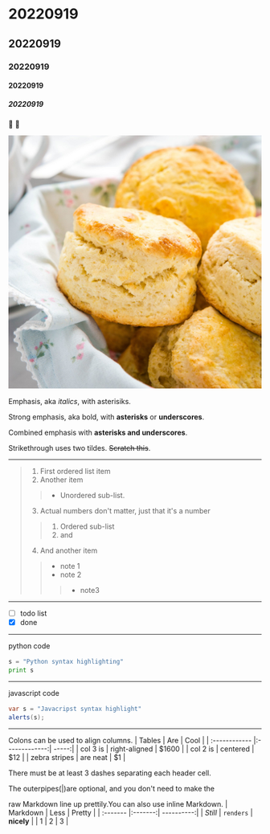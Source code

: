 # 20220919 
## 20220919
### 20220919
#### 20220919
##### 20220919

🍪 🥞

![1](1.jpg "1")

Emphasis, aka *italics*, with asterisiks.

Strong emphasis, aka bold, with **asterisks** or **underscores**.

Combined emphasis with **asterisks and underscores**.

Strikethrough uses two tildes. ~~Scratch this~~.

---

>1. First ordered list item
>2. Another item
>>* Unordered sub-list.
>3. Actual numbers don't matter, just that it's a number
>>1. Ordered sub-list
>>2. and
>4. And another item
>>* note 1
>>* note 2
>>>* note3

---

 - [ ] todo list
 - [X] done
 
 ---
python code 
 ```python
s = "Python syntax highlighting"
print s
```
---
javascript code
```java
var s = "Javacripst syntax highlight"
alerts(s);
```
---
Colons can be used to align columns.
| Tables        | Are           | Cool |
| :------------ |:-------------:| -----:|
| col 3 is      | right-aligned | $1600 |
| col 2 is      | centered      |   $12 |
| zebra stripes | are neat      |    $1 |

There must be at least 3 dashes separating each header cell.

The outerpipes(|)are optional, and you don't need to make the
 
raw Markdown line up prettily.You can also use inline Markdown.
| Markdown | Less    | Pretty     |
| :------- |:-------:| ----------:|
| *Still*  | `renders` | **nicely** |
| 1        | 2       | 3          |
